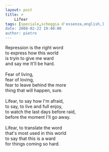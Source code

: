 ```yaml
---
layout: post
title: >
    Lifear
tags: [speciale,scheggia d'essenza,english,]
date: 2008-02-22 19:40:00
author: pietro
---
```

Repression is the right word<br/>to express how this world<br/>is tryin to give me ward<br/>and say me It'll be hard.<br/><br/>Fear of living,<br/>fear of loving,<br/>fear to leave behind the more<br/>thing that will happen, sure.<br/><br/>Lifear, to say how I'm afraid,<br/>to say, to live and full enjoy,<br/>to watch the last days before raid,<br/>before the moment I'll go away.<br/><br/>Lifear, to translate the word<br/>that's most used in this world<br/>to say that this is a ward<br/>for things coming so hard.
